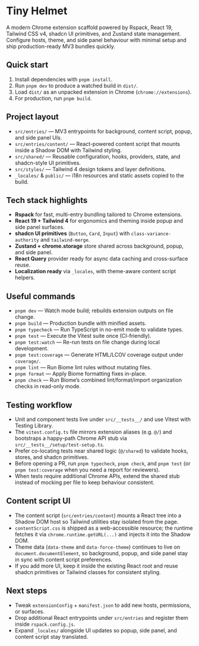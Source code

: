 # Tiny Helmet

A modern Chrome extension scaffold powered by Rspack, React 19, Tailwind CSS v4, shadcn UI primitives, and Zustand state management. Configure hosts, theme, and side panel behaviour with minimal setup and ship production-ready MV3 bundles quickly.

## Quick start

1. Install dependencies with `pnpm install`.
2. Run `pnpm dev` to produce a watched build in `dist/`.
3. Load `dist/` as an unpacked extension in Chrome (`chrome://extensions`).
4. For production, run `pnpm build`.

## Project layout

- `src/entries/` — MV3 entrypoints for background, content script, popup, and side panel UIs.
- `src/entries/content/` — React-powered content script that mounts inside a Shadow DOM with Tailwind styling.
- `src/shared/` — Reusable configuration, hooks, providers, state, and shadcn-style UI primitives.
- `src/styles/` — Tailwind 4 design tokens and layer definitions.
- `_locales/` & `public/` — i18n resources and static assets copied to the build.

## Tech stack highlights

- **Rspack** for fast, multi-entry bundling tailored to Chrome extensions.
- **React 19 + Tailwind 4** for ergonomics and theming inside popup and side panel surfaces.
- **shadcn UI primitives** (`Button`, `Card`, `Input`) with `class-variance-authority` and `tailwind-merge`.
- **Zustand + chrome.storage** store shared across background, popup, and side panel.
- **React Query** provider ready for async data caching and cross-surface reuse.
- **Localization ready** via `_locales`, with theme-aware content script helpers.

## Useful commands

- `pnpm dev` — Watch mode build; rebuilds extension outputs on file change.
- `pnpm build` — Production bundle with minified assets.
- `pnpm typecheck` — Run TypeScript in no-emit mode to validate types.
- `pnpm test` — Execute the Vitest suite once (CI-friendly).
- `pnpm test:watch` — Re-run tests on file change during local development.
- `pnpm test:coverage` — Generate HTML/LCOV coverage output under `coverage/`.
- `pnpm lint` — Run Biome lint rules without mutating files.
- `pnpm format` — Apply Biome formatting fixes in-place.
- `pnpm check` — Run Biome’s combined lint/format/import organization checks in read-only mode.

## Testing workflow

- Unit and component tests live under `src/__tests__/` and use Vitest with Testing Library.
- The `vitest.config.ts` file mirrors extension aliases (e.g. `@/`) and bootstraps a happy-path Chrome API stub via `src/__tests__/setup/test-setup.ts`.
- Prefer co-locating tests near shared logic (`@/shared`) to validate hooks, stores, and shadcn primitives.
- Before opening a PR, run `pnpm typecheck`, `pnpm check`, and `pnpm test` (or `pnpm test:coverage` when you need a report for reviewers).
- When tests require additional Chrome APIs, extend the shared stub instead of mocking per file to keep behaviour consistent.

## Content script UI

- The content script (`src/entries/content`) mounts a React tree into a Shadow DOM host so Tailwind utilities stay isolated from the page.
- `contentScript.css` is shipped as a web-accessible resource; the runtime fetches it via `chrome.runtime.getURL(...)` and injects it into the Shadow DOM.
- Theme data (`data-theme` and `data-force-theme`) continues to live on `document.documentElement`, so background, popup, and side panel stay in sync with content script preferences.
- If you add more UI, keep it inside the existing React root and reuse shadcn primitives or Tailwind classes for consistent styling.

## Next steps

- Tweak `extensionConfig` + `manifest.json` to add new hosts, permissions, or surfaces.
- Drop additional React entrypoints under `src/entries` and register them inside `rspack.config.js`.
- Expand `_locales/` alongside UI updates so popup, side panel, and content script stay translated.
